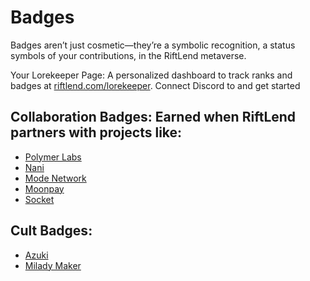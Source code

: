 # Badges

Badges aren’t just cosmetic—they’re a symbolic recognition, a status symbols of your contributions, in the RiftLend metaverse.&#x20;

Your Lorekeeper Page: A personalized dashboard to track ranks and badges at [riftlend.com/lorekeeper](https://riftlend.com/lorekeeper). Connect Discord to and get started

## Collaboration Badges: Earned when RiftLend partners with projects like:

* [Polymer Labs](https://www.polymerlabs.org/)
* [Nani](https://nani.ooo/)
* [Mode Network](https://www.mode.network/)
* [Moonpay](https://www.moonpay.com/)
* [Socket](https://www.socket.tech/)

## Cult Badges:

* [Azuki](https://www.azuki.com/en)
* [Milady Maker](https://miladymaker.net/)
